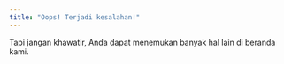 ```yaml
---
title: "Oops! Terjadi kesalahan!"
---
```


Tapi jangan khawatir, Anda dapat menemukan banyak hal lain di beranda kami.
